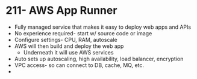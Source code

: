 # 211- AWS App Runner
- Fully managed service that makes it easy to deploy web apps and APIs
- No experience required- start w/ source code or image
- Configure settings- CPU, RAM, autoscale
- AWS will then build and deploy the web app
	- Underneath it will use AWS services
- Auto sets up autoscaling, high availability, load balancer, encryption
- VPC access- so can connect to DB, cache, MQ, etc.
- 